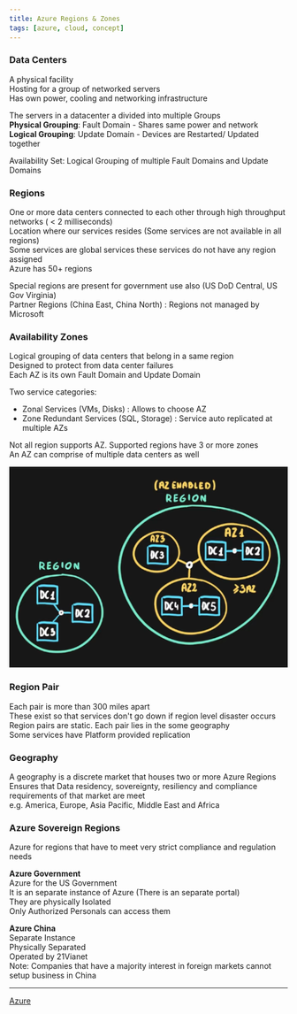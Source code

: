 ```yaml
---
title: Azure Regions & Zones
tags: [azure, cloud, concept]
---
```


### Data Centers

A physical facility  
Hosting for a group of networked servers  
Has own power, cooling and networking infrastructure

The servers in a datacenter a divided into multiple Groups  
**Physical Grouping**: Fault Domain - Shares same power and network  
**Logical Grouping**: Update Domain - Devices are Restarted/ Updated together

Availability Set: Logical Grouping of multiple Fault Domains and Update Domains

### Regions

One or more data centers connected to each other through high throughput networks ( \< 2 milliseconds)  
Location where our services resides (Some services are not available in all regions)  
Some services are global services these services do not have any region assigned  
Azure has 50+ regions

Special regions are present for government use also (US DoD Central, US Gov Virginia)  
Partner Regions (China East, China North) : Regions not managed by Microsoft

### Availability Zones

Logical grouping of data centers that belong in a same region  
Designed to protect from data center failures  
Each AZ is its own Fault Domain and Update Domain

Two service categories:
* Zonal Services (VMs, Disks) : Allows to choose AZ
* Zone Redundant Services (SQL, Storage) : Service auto replicated at multiple AZs

Not all region supports AZ. Supported regions have 3 or more zones  
An AZ can comprise of multiple data centers as well

![Availability Zones|440](../images/availability-zones.png)

### Region Pair

Each pair is more than 300 miles apart  
These exist so that services don't go down if region level disaster occurs  
Region pairs are static. Each pair lies in the some geography  
Some services have Platform provided replication

### Geography

A geography is a discrete market that houses two or more Azure Regions  
Ensures that Data residency, sovereignty, resiliency and compliance requirements of that market are meet  
e.g. America, Europe, Asia Pacific, Middle East and Africa

### Azure Sovereign Regions

Azure for regions that have to meet very strict compliance and regulation needs

**Azure Government**  
Azure for the US Government  
It is an separate instance of Azure (There is an separate portal)  
They are physically Isolated  
Only Authorized Personals can access them

**Azure China**  
Separate Instance  
Physically Separated  
Operated by 21Vianet  
Note: Companies that have a majority interest in foreign markets cannot setup business in China

---

[Azure](../Azure.md)